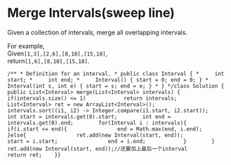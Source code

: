 # Merge Intervals\(sweep line\)

Given a collection of intervals, merge all overlapping intervals.

For example,  
Given`[1,3],[2,6],[8,10],[15,18]`,  
return`[1,6],[8,10],[15,18]`.

```text
/** * Definition for an interval. * public class Interval { *     int start; *     int end; *     Interval() { start = 0; end = 0; } *     Interval(int s, int e) { start = s; end = e; } * } */class Solution {    public List<Interval> merge(List<Interval> intervals) {        if(intervals.size() <= 1)            return intervals;        List<Interval> ret = new ArrayList<Interval>();        intervals.sort((i1, i2) -> Integer.compare(i1.start, i2.start));        int start = intervals.get(0).start;        int end = intervals.get(0).end;        for(Interval i : intervals){            if(i.start <= end){                end = Math.max(end, i.end);            }else{                ret.add(new Interval(start, end));                start = i.start;                end = i.end;            }        }        ret.add(new Interval(start, end));//还要加上最后一个interval        return ret;    }}
```


